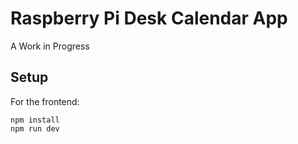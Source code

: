 # Raspberry Pi Desk Calendar App
A Work in Progress

## Setup

For the frontend:
```
npm install
npm run dev
```
